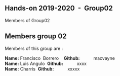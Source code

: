 ## Hands-on 2019-2020  -  Group02

Members of Group02

## [](https://github.com/FacultadInformatica-LinkedData/Curso2019-2020-OpenDataKnowledgeGraphs/blob/master/HandsOn/Group02/README.md#Members-Group01)Members group 02

Members of this group are :

**Name:** Francisco  Borrero    **Github:**           macvayne  
**Name:** Luis Angulo  **Github:**           xxxx    
**Name:** Charris      **Github:**           xxxxx  



